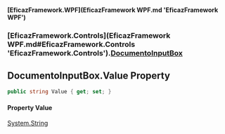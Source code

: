 #### [EficazFramework.WPF](EficazFramework WPF.md 'EficazFramework WPF')
### [EficazFramework.Controls](EficazFramework WPF.md#EficazFramework.Controls 'EficazFramework.Controls').[DocumentoInputBox](EficazFramework.Controls/DocumentoInputBox.md 'EficazFramework.Controls.DocumentoInputBox')

## DocumentoInputBox.Value Property

```csharp
public string Value { get; set; }
```

#### Property Value
[System.String](https://docs.microsoft.com/en-us/dotnet/api/System.String 'System.String')